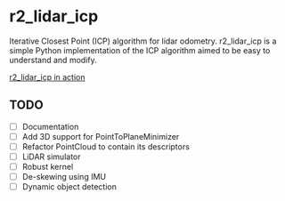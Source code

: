 # r2_lidar_icp

Iterative Closest Point (ICP) algorithm for lidar odometry.
r2_lidar_icp is a simple Python implementation of the ICP algorithm aimed to be easy to understand and modify.

[r2_lidar_icp in action](https://youtu.be/9I7yZk28Vi0?si=otcAcv2YrVtqMob7)

## TODO
- [ ] Documentation
- [ ] Add 3D support for PointToPlaneMinimizer
- [ ] Refactor PointCloud to contain its descriptors
- [ ] LiDAR simulator
- [ ] Robust kernel
- [ ] De-skewing using IMU
- [ ] Dynamic object detection
